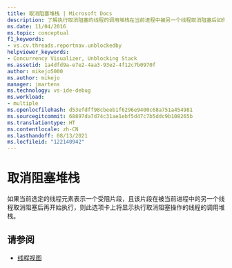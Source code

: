 ```yaml
---
title: 取消阻塞堆栈 | Microsoft Docs
description: 了解执行取消阻塞的线程的调用堆栈在当前进程中被另一个线程取消阻塞后如何显示在选项卡中。
ms.date: 11/04/2016
ms.topic: conceptual
f1_keywords:
- vs.cv.threads.reportnav.unblockedby
helpviewer_keywords:
- Concurrency Visualizer, Unblocking Stack
ms.assetid: 1a4dfd9a-e7e2-4aa3-93e2-4f12c7b0970f
author: mikejo5000
ms.author: mikejo
manager: jmartens
ms.technology: vs-ide-debug
ms.workload:
- multiple
ms.openlocfilehash: d53efdff98cbeeb1f6296e9400c68a751a454981
ms.sourcegitcommit: 68897da7d74c31ae1ebf5d47c7b5ddc9b108265b
ms.translationtype: HT
ms.contentlocale: zh-CN
ms.lasthandoff: 08/13/2021
ms.locfileid: "122140942"
---
```

# <a name="unblock-stack"></a>取消阻塞堆栈
如果当前选定的线程元素表示一个受阻片段，且该片段在被当前进程中的另一个线程取消阻塞后再开始执行，则此选项卡上将显示执行取消阻塞操作的线程的调用堆栈。

## <a name="see-also"></a>请参阅
- [线程视图](../profiling/threads-view-parallel-performance.md)